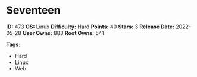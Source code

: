 # Seventeen

**ID:** 473
**OS:** Linux
**Difficulty:** Hard
**Points:** 40
**Stars:** 3
**Release Date:** 2022-05-28
**User Owns:** 883
**Root Owns:** 541

**Tags:**
- Hard
- Linux
- Web

